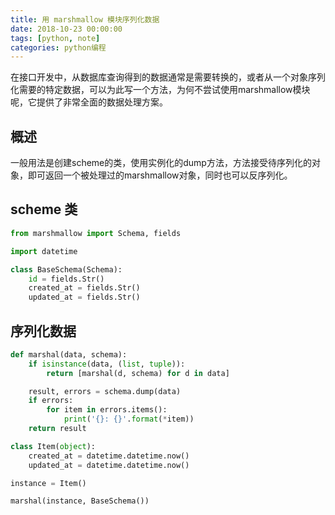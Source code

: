 ```yaml
---
title: 用 marshmallow 模块序列化数据
date: 2018-10-23 00:00:00
tags: [python, note]
categories: python编程
---
```


在接口开发中，从数据库查询得到的数据通常是需要转换的，或者从一个对象序列化需要的特定数据，可以为此写一个方法，为何不尝试使用marshmallow模块呢，它提供了非常全面的数据处理方案。

<!-- more -->

## 概述

一般用法是创建scheme的类，使用实例化的dump方法，方法接受待序列化的对象，即可返回一个被处理过的marshmallow对象，同时也可以反序列化。

## scheme 类

```py
from marshmallow import Schema, fields

import datetime

class BaseSchema(Schema):
    id = fields.Str()
    created_at = fields.Str()
    updated_at = fields.Str()
```

## 序列化数据

```py
def marshal(data, schema):
    if isinstance(data, (list, tuple)):
        return [marshal(d, schema) for d in data]

    result, errors = schema.dump(data)
    if errors:
        for item in errors.items():
            print('{}: {}'.format(*item))
    return result

class Item(object):
    created_at = datetime.datetime.now()
    updated_at = datetime.datetime.now()

instance = Item()

marshal(instance, BaseSchema())
```
